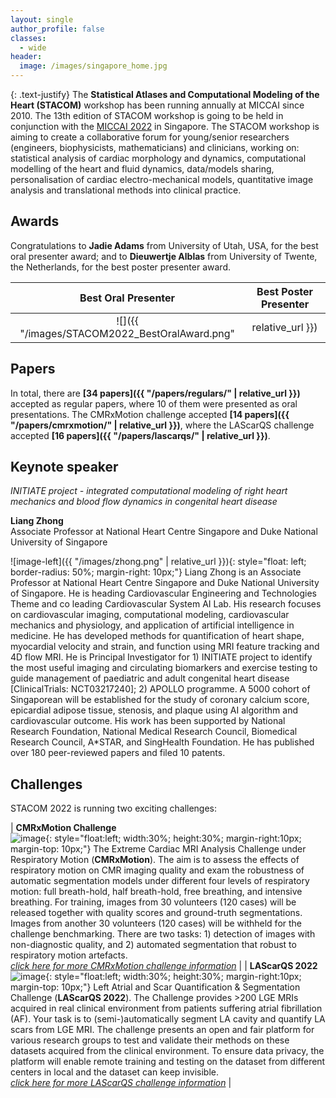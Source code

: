 ```yaml
---
layout: single
author_profile: false
classes:
  - wide
header:
  image: /images/singapore_home.jpg
---
```


{: .text-justify}
The **Statistical Atlases and Computational Modeling of the Heart (STACOM)** workshop has been running annually at MICCAI since 2010. The 13th edition of STACOM workshop is going to be held in conjunction with the [MICCAI 2022](https://conferences.miccai.org/2022/en/) in Singapore. The STACOM workshop is aiming to create a collaborative forum for young/senior researchers (engineers, biophysicists, mathematicians) and clinicians, working on: statistical analysis of cardiac morphology and dynamics, computational modelling of the heart and fluid dynamics, data/models sharing, personalisation of cardiac electro-mechanical models, quantitative image analysis and translational methods into clinical practice.

## Awards

Congratulations to **Jadie Adams** from University of Utah, USA, for the best oral presenter award; and to **Dieuwertje Alblas** from University of Twente, the Netherlands, for the best poster presenter award.

Best Oral Presenter | Best Poster Presenter
:------------------:|:----------------------:
![]({{ "/images/STACOM2022_BestOralAward.png" | relative_url }}) | ![]({{ "/images/STACOM2022_BestPosterAward.png" | relative_url }})

## Papers

In total, there are **[34 papers]({{ "/papers/regulars/" | relative_url }})** accepted as regular papers, where 10 of them were presented as oral presentations. The CMRxMotion challenge accepted **[14 papers]({{ "/papers/cmrxmotion/" | relative_url }})**, where the LAScarQS challenge accepted **[16 papers]({{ "/papers/lascarqs/" | relative_url }})**.

## Keynote speaker

*INITIATE project - integrated computational modeling of right heart mechanics and blood flow dynamics in congenital heart disease*

**Liang Zhong**<br>Associate Professor at National Heart Centre Singapore and Duke National University of Singapore

![image-left]({{ "/images/zhong.png" | relative_url }}){: style="float: left; border-radius: 50%; margin-right: 10px;"} Liang Zhong is an Associate Professor at National Heart Centre Singapore and Duke National University of Singapore. He is heading Cardiovascular Engineering and Technologies Theme and co leading Cardiovascular System AI Lab. His research focuses on cardiovascular imaging, computational modeling, cardiovascular mechanics and physiology, and application of artificial intelligence in medicine. He has developed methods for quantification of heart shape, myocardial velocity and strain, and function using MRI feature tracking and 4D flow MRI. He is Principal Investigator for 1) INITIATE project to identify the most useful imaging and circulating biomarkers and exercise testing to guide management of paediatric and adult congenital heart disease [ClinicalTrials: NCT03217240]; 2) APOLLO programme. A 5000 cohort of Singaporean will be established for the study of coronary calcium score, epicardial adipose tissue, stenosis, and plaque using AI algorithm and cardiovascular outcome. His work has been supported by National Research Foundation, National Medical Research Council, Biomedical Research Council, A*STAR, and SingHealth Foundation. He has published over 180 peer-reviewed papers and filed 10 patents.

## Challenges

STACOM 2022 is running two exciting challenges:

| **CMRxMotion Challenge**<br>![image](http://cmr.miccai.cloud/wp-content/uploads/2022/04/breath-hold-3-768x501.png){: style="float:left; width:30%; height:30%; margin-right:10px; margin-top: 10px;"} The Extreme Cardiac MRI Analysis Challenge under Respiratory Motion (**CMRxMotion**). The aim is to assess the effects of respiratory motion on CMR imaging quality and exam the robustness of automatic segmentation models under different four levels of respiratory motion: full breath-hold, half breath-hold, free breathing, and intensive breathing. For training, images from 30 volunteers (120 cases) will be released together with quality scores and ground-truth segmentations. Images from another 30 volunteers (120 cases) will be withheld for the challenge benchmarking. There are two tasks: 1) detection of images with non-diagnostic quality, and 2) automated segmentation that robust to respiratory motion artefacts.<br>*<a href="http://cmr.miccai.cloud/" target="_blank">click here for more CMRxMotion challenge information</a>* |
| **LAScarQS 2022**<br>![image](https://zmiclab.github.io/projects/lascarqs22/images/task.png){: style="float:left; width:30%; height:30%; margin-right:10px; margin-top: 10px;"} Left Atrial and Scar Quantification & Segmentation Challenge (**LAScarQS 2022**). The Challenge provides >200 LGE MRIs acquired in real clinical environment from patients suffering atrial fibrillation (AF). Your task is to (semi-)automatically segment LA cavity and quantify LA scars from LGE MRI. The challenge presents an open and fair platform for various research groups to test and validate their methods on these datasets acquired from the clinical environment. To ensure data privacy, the platform will enable remote training and testing on the dataset from different centers in local and the dataset can keep invisible.<br>*<a href="https://zmiclab.github.io/projects/lascarqs22/" target="_blank">click here for more LAScarQS challenge information</a>* |
